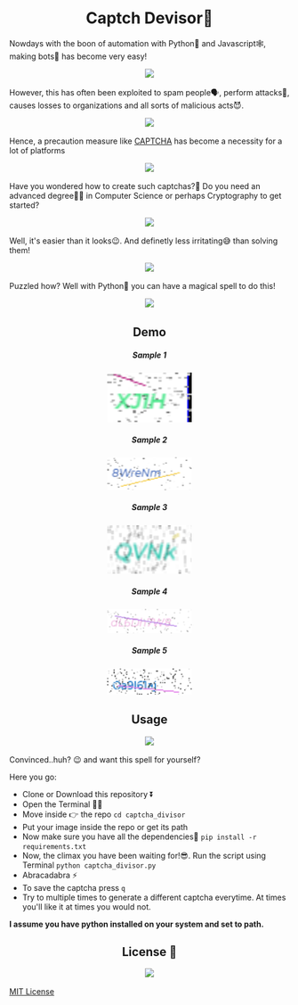 <h1 align = center> Captch Devisor🔐 </h1>

Nowdays with the boon of automation with Python🐍 and Javascript🕸, making bots🤖 has become very easy!
<p align = center><img src = "https://media.giphy.com/media/l1KtYG8BndKBmWrM4/giphy.gif" width = 35%></p>

However, this has often been exploited to spam people🗣, perform attacks🤺, causes losses to organizations and all sorts of malicious acts😈.
<p align = center><img src = "https://media.giphy.com/media/13FD3rp8IqYUXm/giphy.gif" width = 35%></p>

Hence, a precaution measure like [CAPTCHA](https://en.wikipedia.org/wiki/CAPTCHA) has become a necessity for a lot of platforms
<p align = center><img src = "https://media.giphy.com/media/GLKFrfwDJQFaw/giphy.gif" width = 35%></p>

Have you wondered how to create such captchas?🤔 Do you need an advanced degree👨‍🏫 in Computer Science or perhaps Cryptography to get started?
<p align = center><img src = "https://media.giphy.com/media/3o7btPCcdNniyf0ArS/giphy.gif" width = 35%></p>

Well, it's easier than it looks😉. And definetly less irritating😅 than solving them!
<p align = center><img src = "https://media.giphy.com/media/dWy2WwcB3wvX8QA1Iu/giphy.gif" width = 35%></p>

Puzzled how? Well with Python🐍 you can have a magical spell to do this!
<p align = center><img src = "https://media.giphy.com/media/10uct1aSFT7QiY/giphy.gif" width = 35%></p>

<h2 align = center> Demo </h2>
<h5 align = center> Sample 1 </h5>
<p align = center><img src = assets/captcha_1.png width = 30%></p>
<h5 align = center> Sample 2 </h5>
<p align = center><img src = assets/captcha_2.png width = 30%></p>
<h5 align = center> Sample 3 </h5>
<p align = center><img src = assets/captcha_3.png width = 30%></p>
<h5 align = center> Sample 4 </h5>
<p align = center><img src = assets/captcha_4.png width = 30%></p>
<h5 align = center> Sample 5 </h5>
<p align = center><img src = assets/captcha_5.png width = 30%></p>

<h2 align ='center'>Usage</h2>

<p align = 'center'><img src = "https://media.giphy.com/media/oD5jVVOW8sXYI/giphy.gif" width = 40%></p>
Convinced..huh? 😉 and want this spell for yourself?

Here you go:

- Clone or Download this repository ⏬
- Open the Terminal 🐱‍💻
- Move inside 👉 the repo 
```cd captcha_divisor``` 
- Put your image inside the repo or get its path
- Now make sure you have all the dependencies🧱 
  ```pip install -r requirements.txt```
- Now, the climax you have been waiting for!😎. Run the script using Terminal
  ```python captcha_divisor.py```
- Abracadabra ⚡
- To save the captcha press ```q```
- Try to multiple times to generate a different captcha everytime. At times you'll like it at times you would not.

**I assume you have python installed on your system and set to path.**

<h2 align = 'center'>License 📜</h2>
<p align = 'center'><img src = 'https://media.giphy.com/media/XfD8VJDUurgMjNEP72/giphy.gif' width = 40%></p>

[MIT License](https://github.com/smaranjitghose/PyLowPolify/blob/master/LICENSE)

